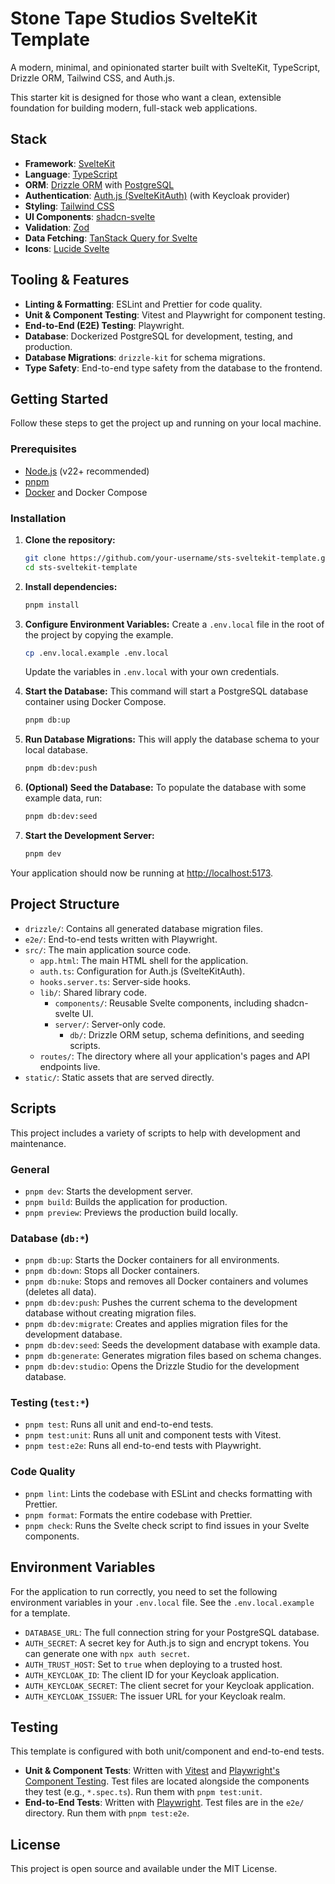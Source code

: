 # Stone Tape Studios SvelteKit Template

A modern, minimal, and opinionated starter built with SvelteKit, TypeScript, Drizzle ORM, Tailwind CSS, and Auth.js.

This starter kit is designed for those who want a clean, extensible foundation for building modern, full-stack web applications.

## Stack

- **Framework**: [SvelteKit](https://kit.svelte.dev/)
- **Language**: [TypeScript](https://www.typescriptlang.org/)
- **ORM**: [Drizzle ORM](https://orm.drizzle.team/) with [PostgreSQL](https://www.postgresql.org/)
- **Authentication**: [Auth.js (SvelteKitAuth)](https://authjs.dev/) (with Keycloak provider)
- **Styling**: [Tailwind CSS](https://tailwindcss.com/)
- **UI Components**: [shadcn-svelte](https://www.shadcn-svelte.com/)
- **Validation**: [Zod](https://zod.dev/)
- **Data Fetching**: [TanStack Query for Svelte](https://tanstack.com/query/latest/docs/svelte/overview)
- **Icons**: [Lucide Svelte](https://lucide.dev/guide/packages/lucide-svelte)

## Tooling & Features

- **Linting & Formatting**: ESLint and Prettier for code quality.
- **Unit & Component Testing**: Vitest and Playwright for component testing.
- **End-to-End (E2E) Testing**: Playwright.
- **Database**: Dockerized PostgreSQL for development, testing, and production.
- **Database Migrations**: `drizzle-kit` for schema migrations.
- **Type Safety**: End-to-end type safety from the database to the frontend.

## Getting Started

Follow these steps to get the project up and running on your local machine.

### Prerequisites

- [Node.js](https://nodejs.org/en) (v22+ recommended)
- [pnpm](https://pnpm.io/installation)
- [Docker](https://docs.docker.com/get-docker/) and Docker Compose

### Installation

1. **Clone the repository:**

   ```bash
   git clone https://github.com/your-username/sts-sveltekit-template.git
   cd sts-sveltekit-template
   ```

2. **Install dependencies:**

   ```bash
   pnpm install
   ```

3. **Configure Environment Variables:**
   Create a `.env.local` file in the root of the project by copying the example.

   ```bash
   cp .env.local.example .env.local
   ```

   Update the variables in `.env.local` with your own credentials.

4. **Start the Database:**
   This command will start a PostgreSQL database container using Docker Compose.

   ```bash
   pnpm db:up
   ```

5. **Run Database Migrations:**
   This will apply the database schema to your local database.

   ```bash
   pnpm db:dev:push
   ```

6. **(Optional) Seed the Database:**
   To populate the database with some example data, run:

   ```bash
   pnpm db:dev:seed
   ```

7. **Start the Development Server:**

   ```bash
   pnpm dev
   ```

Your application should now be running at [http://localhost:5173](http://localhost:5173).

## Project Structure

- `drizzle/`: Contains all generated database migration files.
- `e2e/`: End-to-end tests written with Playwright.
- `src/`: The main application source code.
  - `app.html`: The main HTML shell for the application.
  - `auth.ts`: Configuration for Auth.js (SvelteKitAuth).
  - `hooks.server.ts`: Server-side hooks.
  - `lib/`: Shared library code.
    - `components/`: Reusable Svelte components, including shadcn-svelte UI.
    - `server/`: Server-only code.
      - `db/`: Drizzle ORM setup, schema definitions, and seeding scripts.
  - `routes/`: The directory where all your application's pages and API endpoints live.
- `static/`: Static assets that are served directly.

## Scripts

This project includes a variety of scripts to help with development and maintenance.

### General

- `pnpm dev`: Starts the development server.
- `pnpm build`: Builds the application for production.
- `pnpm preview`: Previews the production build locally.

### Database (`db:*`)

- `pnpm db:up`: Starts the Docker containers for all environments.
- `pnpm db:down`: Stops all Docker containers.
- `pnpm db:nuke`: Stops and removes all Docker containers and volumes (deletes all data).
- `pnpm db:dev:push`: Pushes the current schema to the development database without creating migration files.
- `pnpm db:dev:migrate`: Creates and applies migration files for the development database.
- `pnpm db:dev:seed`: Seeds the development database with example data.
- `pnpm db:generate`: Generates migration files based on schema changes.
- `pnpm db:dev:studio`: Opens the Drizzle Studio for the development database.

### Testing (`test:*`)

- `pnpm test`: Runs all unit and end-to-end tests.
- `pnpm test:unit`: Runs all unit and component tests with Vitest.
- `pnpm test:e2e`: Runs all end-to-end tests with Playwright.

### Code Quality

- `pnpm lint`: Lints the codebase with ESLint and checks formatting with Prettier.
- `pnpm format`: Formats the entire codebase with Prettier.
- `pnpm check`: Runs the Svelte check script to find issues in your Svelte components.

## Environment Variables

For the application to run correctly, you need to set the following environment variables in your `.env.local` file. See the `.env.local.example` for a template.

- `DATABASE_URL`: The full connection string for your PostgreSQL database.
- `AUTH_SECRET`: A secret key for Auth.js to sign and encrypt tokens. You can generate one with `npx auth secret`.
- `AUTH_TRUST_HOST`: Set to `true` when deploying to a trusted host.
- `AUTH_KEYCLOAK_ID`: The client ID for your Keycloak application.
- `AUTH_KEYCLOAK_SECRET`: The client secret for your Keycloak application.
- `AUTH_KEYCLOAK_ISSUER`: The issuer URL for your Keycloak realm.

## Testing

This template is configured with both unit/component and end-to-end tests.

- **Unit & Component Tests**: Written with [Vitest](https://vitest.dev/) and [Playwright's Component Testing](https://playwright.dev/docs/intro#component-testing). Test files are located alongside the components they test (e.g., `*.spec.ts`). Run them with `pnpm test:unit`.
- **End-to-End Tests**: Written with [Playwright](https://playwright.dev/). Test files are in the `e2e/` directory. Run them with `pnpm test:e2e`.

## License

This project is open source and available under the MIT License.
